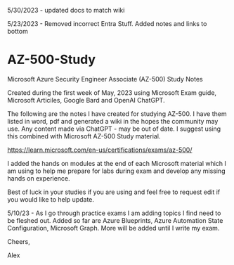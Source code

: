 5/30/2023 - updated docs to match wiki

5/23/2023 - Removed incorrect Entra Stuff. Added notes and links to bottom

# AZ-500-Study
Microsoft Azure Security Engineer Associate (AZ-500) Study Notes

Created during the first week of May, 2023 using Microsoft Exam guide, Microsoft Articiles, Google Bard and OpenAI ChatGPT. 

The following are the notes I have created for studying AZ-500. I have them listed in word, pdf and generated a wiki in the hopes the community may use. Any content made via  ChatGPT - may be out of date.
I suggest using this combined with Microsoft AZ-500 Study material. 

https://learn.microsoft.com/en-us/certifications/exams/az-500/

I added the hands on modules at the end of each Microsoft material which I am using to help me prepare for labs during exam and develop any missing hands on experience.

Best of luck in your studies if you are using and feel free to request edit if you would like to help update.

5/10/23 - As I go through practice exams I am adding topics I find need to be fleshed out. Added so far are Azure Blueprints, Azure Automation State Configuration, Microsoft Graph. More will be added until I write my exam.

Cheers,

Alex
